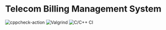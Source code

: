 # Telecom Billing Management System
![cppcheck-action](https://github.com/stepin104482/Telecome-Billing-Management-System/workflows/cppcheck-action/badge.svg)  ![Valgrind](https://github.com/stepin104482/Telecome-Billing-Management-System/workflows/Valgrind/badge.svg?branch=main)  ![C/C++ CI](https://github.com/stepin104482/Telecome-Billing-Management-System/workflows/C/C++%20CI/badge.svg)
